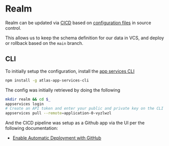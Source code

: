 # Realm

Realm can be updated via [CICD](https://www.mongodb.com/docs/atlas/app-services/apps/cicd/) 
based on [configuration files](https://www.mongodb.com/docs/atlas/app-services/reference/config/#std-label-app-configuration)
in source control.

This allows us to keep the schema definition for our data in VCS, and deploy or rollback based on the `main` branch.



## CLI

To initially setup the configuration, install the [app services CLI](https://www.mongodb.com/docs/atlas/app-services/cli/#std-label-install-appservices-cli)

```bash
npm install -g atlas-app-services-cli
```

The config was initially retrieved by doing the following

```bash
mkdir realm && cd $_
appservices login
# Create an API token and enter your public and private key on the CLI after the browser opens
appservices pull --remote=application-0-vyzlwzl
```

And the CICD pipeline was setup as a Github app via the UI per the following documentation:

 - [Enable Automatic Deployment with GitHub](https://www.mongodb.com/docs/atlas/app-services/apps/deploy-github/)